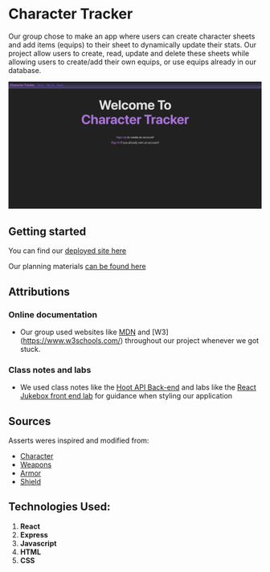 # Character Tracker
Our group chose to make an app where users can create character sheets and add items (equips) to their sheet to dynamically update their stats. Our project allow users to create, read, update and delete these sheets while allowing users to create/add their own equips, or use equips already in our database.

![Character tracker logged in homepage](src/assets/HomePage.png)

## Getting started
You can find our [deployed site here](https://character-tracker.netlify.app/)

Our planning materials [can be found here](https://trello.com/b/IFw6AVnT/charcter-gear-wip-name)


## Attributions
### Online documentation
 - Our group used websites like [MDN](https://developer.mozilla.org/en-US/) and [W3] (https://www.w3schools.com/) throughout our project whenever we got stuck.
 ### Class notes and labs
 -  We used class notes like the [Hoot API Back-end](https://github.com/michaelmcbride113/express-api-hoot-back-end) and labs like the [React Jukebox front end lab](https://github.com/michaelmcbride113/react-jukebox-front-end-lab) for guidance when styling our application

## Sources
Asserts weres inspired and modified from:
 - [Character](https://wiki.gbl.gg/w/YomiHustle/Cowboy)
 - [Weapons](https://www.deviantart.com/skatefilter5/art/0-weapons-981561383)
 - [Armor](https://www.freepik.com/premium-vector/steel-armor-weapons-pixel-art-set-medieval-combat-ammunition-collection-8bit-sprite_26445352.htm)
 - [Shield](https://terraria.fandom.com/wiki/Cobalt_Shield)

## Technologies Used: 
1. **React**
2. **Express**
3. **Javascript**
4. **HTML**
5. **CSS**
